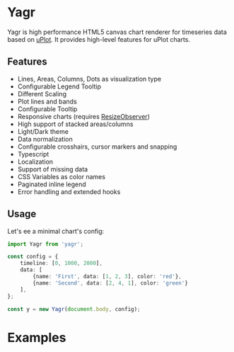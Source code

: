 # Yagr

Yagr is high performance HTML5 canvas chart renderer for timeseries data based on [uPlot](https://github.com/leeoniya/uPlot). It provides high-level features for uPlot charts. 

## Features

 - Lines, Areas, Columns, Dots as visualization type
 - Configurable Legend Tooltip 
 - Different Scaling
 - Plot lines and bands
 - Configurable Tooltip
 - Responsive charts (requires [ResizeObserver](https://developer.mozilla.org/en-US/docs/Web/API/ResizeObserver))
 - High support of stacked areas/columns
 - Light/Dark theme
 - Data normalization
 - Configurable crosshairs, cursor markers and snapping
 - Typescript
 - Localization
 - Support of missing data
 - CSS Variables as color names
 - Paginated inline legend
 - Error handling and extended hooks

## Usage 

Let's ee a minimal chart's config:

```ts
import Yagr from 'yagr';

const config = {
    timeline: [0, 1000, 2000],
    data: [
        {name: 'First', data: [1, 2, 3], color: 'red'},
        {name: 'Second', data: [2, 4, 1], color: 'green'}
    ],
};

const y = new Yagr(document.body, config);
```

# Examples
